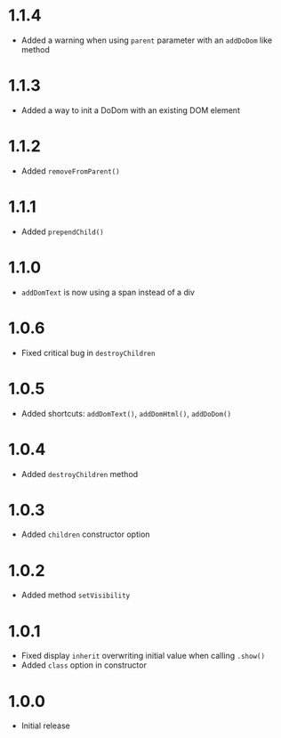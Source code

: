 # 1.1.4
- Added a warning when using `parent` parameter with an `addDoDom` like method

# 1.1.3
- Added a way to init a DoDom with an existing DOM element

# 1.1.2
- Added `removeFromParent()`

# 1.1.1
- Added `prependChild()`

# 1.1.0
- `addDomText` is now using a span instead of a div

# 1.0.6
- Fixed critical bug in `destroyChildren`

# 1.0.5
- Added shortcuts: `addDomText()`, `addDomHtml()`, `addDoDom()`

# 1.0.4
- Added `destroyChildren` method

# 1.0.3
- Added `children` constructor option

# 1.0.2
- Added method `setVisibility`

# 1.0.1
- Fixed display `inherit` overwriting initial value when calling `.show()`
- Added `class` option in constructor

# 1.0.0
- Initial release